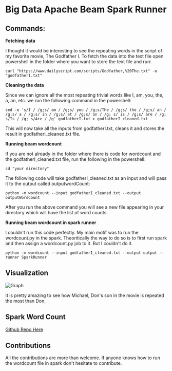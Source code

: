 # Big Data Apache Beam Spark Runner


## Commands:

**Fetching data**

I thought it would be interesting to see the repeating words in the script of my favorite movie, The Godfather I.
To fetch the data into the text file open powershell in the folder where you want to store the text file and run:

 ```curl "https://www.dailyscript.com/scripts/Godfather,%20The.txt" -o "godfatherI.txt"```


**Cleaning the data**

Since we can ignore all the most repeating trivial words like I, am, you, the, a, an, etc. we run the following command in the powershell:

 ```sed -e 's/I / /g;s/ am / /g;s/ you / /g;s/The / /g;s/ the / /g;s/ an / /g;s/ a / /g;s/ in / /g;s/ at / /g;s/ on / /g; s/ is / /g;s/ are / /g; s/Is / /g; s/Are / /g' godfatherI.txt > godfatherI_cleaned.txt```

This will now take all the inputs from godfatherI.txt, cleans it and stores the result in godfatherI_cleaned.txt file.

**Running beam wordcount**

If you are not already in the folder where there is code for wordcount and the godfatherI_cleaned.txt file, run the following in the powershell:

```cd "your directory"```

The following code will take godfatherI_cleaned.txt as an input and will pass it to the output called outputwordCount:

```python -m wordcount --input godfatherI_cleaned.txt --output outputWordCount```

After you run the above command you will see a new file appearing in your directory which will have the list of word counts.


**Running beam wordcount in spark runner**

I couldn't run this code perfectly. My main motif was to run the wordcount.py in the spark. Theoritically the way to do so is to first run spark and then assign a wordcount.py job to it. But I couldn't do it.

```python -m wordcount --input godfatherI_cleaned.txt --output output --runner SparkRunner```



## Visualization
![Graph](https://raw.githubusercontent.com/spsaroj/bigdata-spark-runner/main/chart.PNG)

It is pretty amazing to see how Michael, Don's son in the movie is repeated the most than Don.

## Spark Word Count

[Github Repo Here](https://github.com/spsaroj/spark-wordcount)

## Contributions

All the contributions are more than welcome. If anyone knows how to run the wordcount file in spark don't hesitate to contribute.
